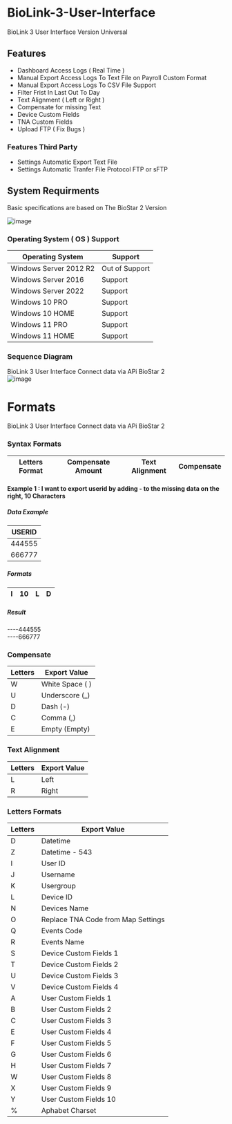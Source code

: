 # BioLink-3-User-Interface
BioLink 3 User Interface Version Universal

## Features
  - Dashboard Access Logs ( Real Time )
  - Manual Export Access Logs To Text File on Payroll Custom Format
  - Manual Export Access Logs To CSV File Support
  - Filter Frist In Last Out To Day
  - Text Alignment ( Left or Right )
  - Compensate for missing Text
  - Device Custom Fields
  - TNA Custom Fields
  - Upload FTP ( Fix Bugs )

### Features Third Party 
  - Settings Automatic Export Text File
  - Settings Automatic Tranfer File Protocol FTP or sFTP
    
## System Requirments
Basic specifications are based on The BioStar 2 Version

![image](https://github.com/adisorncjame/BioLink-3-User-Interface/assets/62010897/08fd4d2c-5c33-4743-b095-268382e8da4e)

### Operating System ( OS ) Support 
| Operating System | Support |
| ------------- | ------------- |
| Windows Server 2012 R2  | Out of Support |
| Windows Server 2016 | Support  |
| Windows Server 2022 | Support  |
| Windows 10 PRO | Support  |
| Windows 10 HOME | Support  |
| Windows 11 PRO | Support  |
| Windows 11 HOME | Support  |

### Sequence Diagram
BioLink 3 User Interface Connect data via APi BioStar 2 <br>
![image](https://github.com/adisorncjame/BioLink-3-User-Interface/assets/62010897/afdf1c31-c2f5-4f05-a96f-dce7190bee27)


# Formats
BioLink 3 User Interface Connect data via APi BioStar 2 <br>

### Syntax Formats
| Letters Format | Compensate Amount | Text Alignment | Compensate |
| ------------- | ------------- | ------------- | ------------- | 


#### Example 1 : I want to export userid by adding - to the missing data on the right, 10 Characters

##### Data Example
| USERID |
| ------------- | 
| 444555 |
| 666777 | 

##### Formats
| I | 10 | L | D |
| ------------- | ------------- | ------------- | ------------- | 

##### Result
----444555 <br>
----666777

### Compensate
| Letters | Export Value |
| ------------- | ------------- |
| W | White Space ( ) |
| U | Underscore (_) |
| D | Dash (-) |
| C | Comma (,) |
| E | Empty (Empty) |

### Text Alignment
| Letters | Export Value |
| ------------- | ------------- |
| L | Left |
| R | Right |


### Letters Formats
| Letters | Export Value |
| ------------- | ------------- |
| D | Datetime |
| Z | Datetime - 543 |
| I | User ID|
| J | Username |
| K | Usergroup |
| L | Device ID |
| N | Devices Name |
| O | Replace TNA Code from Map Settings|
| Q | Events Code |
| R | Events Name |
| S | Device Custom Fields 1 |
| T | Device Custom Fields 2 |
| U | Device Custom Fields 3 |
| V | Device Custom Fields 4 |
| A | User Custom Fields 1 |
| B | User Custom Fields 2 |
| C | User Custom Fields 3 |
| E | User Custom Fields 4 |
| F | User Custom Fields 5 |
| G | User Custom Fields 6 |
| H | User Custom Fields 7 |
| W | User Custom Fields 8 |
| X | User Custom Fields 9 |
| Y | User Custom Fields 10 |
| % | Aphabet Charset |






